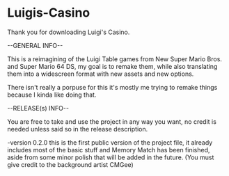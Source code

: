 # Luigis-Casino

Thank you for downloading Luigi's Casino.

--GENERAL INFO--

This is a reimagining of the Luigi Table games from New Super Mario Bros. and Super Mario 64 DS, my goal is to remake them, while
also translating them into a widescreen format with new assets and new options.

There isn't really a porpuse for this it's mostly me trying to remake things because I kinda like doing that.


--RELEASE(s) INFO--

You are free to take and use the project in any way you want, no credit is needed unless said so in the release description.

-version 0.2.0
this is the first public version of the project file, it already includes most of the basic stuff and Memory Match has been finished,
aside from some minor polish that will be added in the future.
(You must give credit to the background artist CMGee)